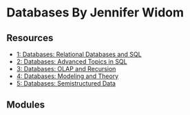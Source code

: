 Databases By Jennifer Widom
===

Resources
---

- [1: Databases: Relational Databases and SQL][1]
- [2: Databases: Advanced Topics in SQL][2]
- [3: Databases: OLAP and Recursion][3]
- [4: Databases: Modeling and Theory][4]
- [5: Databases: Semistructured Data][5]

<!-- Links -->
[1]: https://www.edx.org/course/databases-5-sql
[2]: https://www.edx.org/course/advanced-topics-in-sql
[3]: https://www.edx.org/course/olap-and-recursion
[4]: https://www.edx.org/course/modeling-and-theory
[5]: https://www.edx.org/course/semistructured-data

<!-- Links end -->


Modules
---

